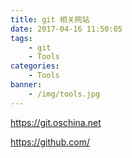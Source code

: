 ```yaml
---
title: git 相关网站
date: 2017-04-16 11:50:05
tags:
    - git
    - Tools
categories:
    - Tools
banner:
    - /img/tools.jpg
---
```



https://git.oschina.net

https://github.com/
